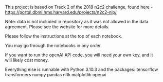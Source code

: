 This project is based on Track 2 of the 2018 n2c2 challenge, found here - https://portal.dbmi.hms.harvard.edu/projects/n2c2-nlp/

Note: data is not included in repository as it was not allowed in the data agreement. Please see the website for more details.

Please follow the instructions at the top of each notebook.  

You may go through the notebooks in any order.  

If you want to run the openAI API code, you will need your own key, and it will likely cost money.  

Everything else is runnable with Python 3.10.3 and the packages: tensorflow transformers numpy pandas nltk matplotlib openai
